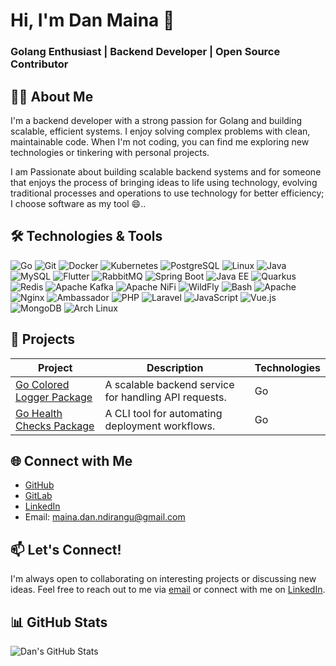 

# Hi, I'm Dan Maina 👋
### Golang Enthusiast | Backend Developer | Open Source Contributor

## 👨‍💻 About Me
I'm a backend developer with a strong passion for Golang and building scalable, efficient systems. I enjoy solving complex problems with clean, maintainable code. When I'm not coding, you can find me exploring new technologies or tinkering with personal projects.

I am Passionate about building scalable backend systems and for someone that enjoys the process of bringing ideas to life using technology, evolving traditional processes and operations to use technology for better efficiency; I choose software as my tool 😄..

## 🛠️ Technologies & Tools
![Go](https://img.shields.io/badge/-Go-00ADD8?style=flat&logo=go&logoColor=white)
![Git](https://img.shields.io/badge/-Git-F05032?style=flat&logo=git&logoColor=white)
![Docker](https://img.shields.io/badge/-Docker-2496ED?style=flat&logo=docker&logoColor=white)
![Kubernetes](https://img.shields.io/badge/-Kubernetes-326CE5?style=flat&logo=kubernetes&logoColor=white)
![PostgreSQL](https://img.shields.io/badge/-PostgreSQL-4169E1?style=flat&logo=postgresql&logoColor=white)
![Linux](https://img.shields.io/badge/-Linux-FCC624?style=flat&logo=linux&logoColor=black)
![Java](https://img.shields.io/badge/-Java-007396?style=flat&logo=java&logoColor=white)
![MySQL](https://img.shields.io/badge/-MySQL-4479A1?style=flat&logo=mysql&logoColor=white)
![Flutter](https://img.shields.io/badge/-Flutter-02569B?style=flat&logo=flutter&logoColor=white)
![RabbitMQ](https://img.shields.io/badge/-RabbitMQ-FF6600?style=flat&logo=rabbitmq&logoColor=white)
![Spring Boot](https://img.shields.io/badge/-Spring%20Boot-6DB33F?style=flat&logo=springboot&logoColor=white)
![Java EE](https://img.shields.io/badge/-Java%20EE-007396?style=flat&logo=oracle&logoColor=white)
![Quarkus](https://img.shields.io/badge/-Quarkus-4695EB?style=flat&logo=quarkus&logoColor=white)
![Redis](https://img.shields.io/badge/-Redis-DC382D?style=flat&logo=redis&logoColor=white)
![Apache Kafka](https://img.shields.io/badge/-Apache%20Kafka-231F20?style=flat&logo=apachekafka&logoColor=white)
![Apache NiFi](https://img.shields.io/badge/-Apache%20NiFi-1F6D75?style=flat&logo=apachenifi&logoColor=white)
![WildFly](https://img.shields.io/badge/-WildFly-FF9900?style=flat&logo=wildfly&logoColor=white)
![Bash](https://img.shields.io/badge/-Bash-4EAA25?style=flat&logo=gnubash&logoColor=white)
![Apache](https://img.shields.io/badge/-Apache-D22128?style=flat&logo=apache&logoColor=white)
![Nginx](https://img.shields.io/badge/-Nginx-009639?style=flat&logo=nginx&logoColor=white)
![Ambassador](https://img.shields.io/badge/-Ambassador-3A2C7C?style=flat&logo=data:image/svg+xml;base64,PHN2ZyB4bWxucz0iaHR0cDovL3d3dy53My5vcmcvMjAwMC9zdmciIHZpZXdCb3g9IjAgMCAyNTAgMjUwIj48cGF0aCBmaWxsPSIjM0EyQzdDIiBkPSJNMTI1IDBDNTUuOSAwIDAgNTUuOSAwIDEyNXM1NS45IDEyNSAxMjUgMTI1IDEyNS01NS45IDEyNS0xMjVTMTk0LjEgMCAxMjUgMHoiLz48L3N2Zz4=)
![PHP](https://img.shields.io/badge/-PHP-777BB4?style=flat&logo=php&logoColor=white)
![Laravel](https://img.shields.io/badge/-Laravel-FF2D20?style=flat&logo=laravel&logoColor=white)
![JavaScript](https://img.shields.io/badge/-JavaScript-F7DF1E?style=flat&logo=javascript&logoColor=black)
![Vue.js](https://img.shields.io/badge/-Vue.js-4FC08D?style=flat&logo=vuedotjs&logoColor=white)
![MongoDB](https://img.shields.io/badge/-MongoDB-47A248?style=flat&logo=mongodb&logoColor=white)
![Arch Linux](https://img.shields.io/badge/-Arch%20Linux-1793D1?style=flat&logo=archlinux&logoColor=white)

## 🚀 Projects
| Project | Description | Technologies |
|---------|-------------|--------------|
| [Go Colored Logger Package](https://github.com/danmaina/logger) | A scalable backend service for handling API requests. | Go|
| [Go Health Checks Package](https://github.com/danmaina/health) | A CLI tool for automating deployment workflows. | Go |

## 🌐 Connect with Me
- [GitHub](https://github.com/danmaina)
- [GitLab](https://gitlab.com/danmaina)
- [LinkedIn](https://www.linkedin.com/in/maina-dan-arin/)
- Email: maina.dan.ndirangu@gmail.com

## 📫 Let's Connect!
I'm always open to collaborating on interesting projects or discussing new ideas. Feel free to reach out to me via [email](mailto:maina.dan.ndirangu@gmail.com) or connect with me on [LinkedIn](https://www.linkedin.com/in/maina-dan-arin/).

## 📊 GitHub Stats
![Dan's GitHub Stats](https://github-readme-stats.vercel.app/api?username=danmaina&show_icons=true&theme=radical)
